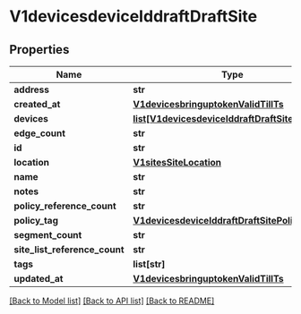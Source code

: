 # V1devicesdeviceIddraftDraftSite

## Properties
Name | Type | Description | Notes
------------ | ------------- | ------------- | -------------
**address** | **str** |  | [optional] 
**created_at** | [**V1devicesbringuptokenValidTillTs**](V1devicesbringuptokenValidTillTs.md) |  | [optional] 
**devices** | [**list[V1devicesdeviceIddraftDraftSiteDevices]**](V1devicesdeviceIddraftDraftSiteDevices.md) |  | [optional] 
**edge_count** | **str** |  | [optional] 
**id** | **str** |  | [optional] 
**location** | [**V1sitesSiteLocation**](V1sitesSiteLocation.md) |  | [optional] 
**name** | **str** |  | [optional] 
**notes** | **str** |  | [optional] 
**policy_reference_count** | **str** |  | [optional] 
**policy_tag** | [**V1devicesdeviceIddraftDraftSitePolicyTag**](V1devicesdeviceIddraftDraftSitePolicyTag.md) |  | [optional] 
**segment_count** | **str** |  | [optional] 
**site_list_reference_count** | **str** |  | [optional] 
**tags** | **list[str]** |  | [optional] 
**updated_at** | [**V1devicesbringuptokenValidTillTs**](V1devicesbringuptokenValidTillTs.md) |  | [optional] 

[[Back to Model list]](../README.md#documentation-for-models) [[Back to API list]](../README.md#documentation-for-api-endpoints) [[Back to README]](../README.md)

